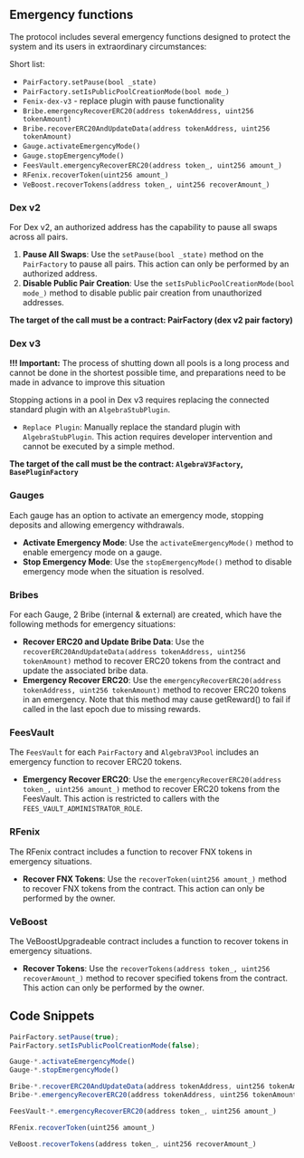 ## Emergency functions
The protocol includes several emergency functions designed to protect the system and its users in extraordinary circumstances:

Short list:
* `PairFactory.setPause(bool _state)`
* `PairFactory.setIsPublicPoolCreationMode(bool mode_)`
* `Fenix-dex-v3` - replace plugin with pause functionality
* `Bribe.emergencyRecoverERC20(address tokenAddress, uint256 tokenAmount)`
* `Bribe.recoverERC20AndUpdateData(address tokenAddress, uint256 tokenAmount)`
* `Gauge.activateEmergencyMode()`
* `Gauge.stopEmergencyMode()`
* `FeesVault.emergencyRecoverERC20(address token_, uint256 amount_)`
* `RFenix.recoverToken(uint256 amount_)`
* `VeBoost.recoverTokens(address token_, uint256 recoverAmount_)`
  
### Dex v2 
For Dex v2, an authorized address has the capability to pause all swaps across all pairs.
1. **Pause All Swaps**: Use the `setPause(bool _state)` method on the `PairFactory` to pause all pairs. This action can only be performed by an authorized address.
2. **Disable Public Pair Creation**: Use the `setIsPublicPoolCreationMode(bool mode_)` method to disable public pair creation from unauthorized addresses.

**The target of the call must be a contract: PairFactory (dex v2 pair factory)**

### Dex v3
**!!! Important:** The process of shutting down all pools is a long process and cannot be done in the shortest possible time, and preparations need to be made in advance to improve this situation

Stopping actions in a pool in Dex v3 requires replacing the connected standard plugin with an `AlgebraStubPlugin`.

* `Replace Plugin`: Manually replace the standard plugin with `AlgebraStubPlugin`. This action requires developer intervention and cannot be executed by a simple method.
  
**The target of the call must be the contract: `AlgebraV3Factory`, `BasePluginFactory`**

### Gauges
Each gauge has an option to activate an emergency mode, stopping deposits and allowing emergency withdrawals.
* **Activate Emergency Mode**: Use the `activateEmergencyMode()` method to enable emergency mode on a gauge.
* **Stop Emergency Mode**: Use the `stopEmergencyMode()` method to disable emergency mode when the situation is resolved.
  
### Bribes
For each Gauge, 2 Bribe (internal & external) are created, which have the following methods for emergency situations:
* **Recover ERC20 and Update Bribe Data**: Use the `recoverERC20AndUpdateData(address tokenAddress, uint256 tokenAmount)` method to recover ERC20 tokens from the contract and update the associated bribe data.
* **Emergency Recover ERC20**: Use the `emergencyRecoverERC20(address tokenAddress, uint256 tokenAmount)` method to recover ERC20 tokens in an emergency. Note that this method may cause getReward() to fail if called in the last epoch due to missing rewards.

### FeesVault
The `FeesVault` for each `PairFactory` and `AlgebraV3Pool` includes an emergency function to recover ERC20 tokens.

* **Emergency Recover ERC20**: Use the `emergencyRecoverERC20(address token_, uint256 amount_)` method to recover ERC20 tokens from the FeesVault. This action is restricted to callers with the `FEES_VAULT_ADMINISTRATOR_ROLE`.


### RFenix
The RFenix contract includes a function to recover FNX tokens in emergency situations.
* **Recover FNX Tokens**: Use the `recoverToken(uint256 amount_)` method to recover FNX tokens from the contract. This action can only be performed by the owner.

### VeBoost
The VeBoostUpgradeable contract includes a function to recover tokens in emergency situations.
* **Recover Tokens**: Use the `recoverTokens(address token_, uint256 recoverAmount_)` method to recover specified tokens from the contract. This action can only be performed by the owner.


## Code Snippets
```js
PairFactory.setPause(true);
PairFactory.setIsPublicPoolCreationMode(false);

Gauge-*.activateEmergencyMode()
Gauge-*.stopEmergencyMode()

Bribe-*.recoverERC20AndUpdateData(address tokenAddress, uint256 tokenAmount)
Bribe-*.emergencyRecoverERC20(address tokenAddress, uint256 tokenAmount)

FeesVault-*.emergencyRecoverERC20(address token_, uint256 amount_)

RFenix.recoverToken(uint256 amount_)

VeBoost.recoverTokens(address token_, uint256 recoverAmount_)
```